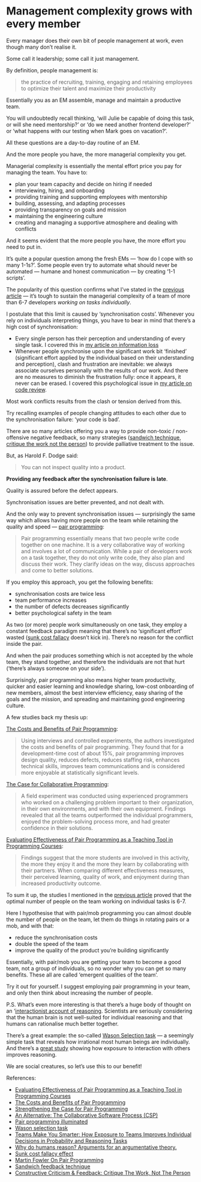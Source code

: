 # Management complexity grows with every member

Every manager does their own bit of people management at work, even though many don’t realise it.

Some call it leadership; some call it just management.

By definition, people management is:

> the practice of recruiting, training, engaging and retaining employees to optimize their talent and maximize their productivity

Essentially you as an EM assemble, manage and maintain a productive team.

You will undoubtedly recall thinking, ‘will Julie be capable of doing this task, or will she need mentorship?’ or ‘do we need another frontend developer?’ or ‘what happens with our testing when Mark goes on vacation?’.

All these questions are a day-to-day routine of an EM.

And the more people you have, the more managerial complexity you get.

Managerial complexity is essentially the mental effort price you pay for managing the team. You have to:
- plan your team capacity and decide on hiring if needed
- interviewing, hiring, and onboarding
- providing training and supporting employees with mentorship
- building, assessing, and adapting processes
- providing transparency on goals and mission
- maintaining the engineering culture
- creating and managing a supportive atmosphere and dealing with conflicts

And it seems evident that the more people you have, the more effort you need to put in.

It’s quite a popular question among the fresh EMs — ‘how do I cope with so many 1-1s?’. Some people even try to automate what should never be automated — humane and honest communication — by creating ‘1-1 scripts’.

The popularity of this question confirms what I’ve stated in the [previous article](https://qase.io/blog/quality-and-team-size/) — it’s tough to sustain the managerial complexity of a team of more than 6-7 developers _working on tasks individually_.

I postulate that this limit is caused by ‘synchronisation costs’. Whenever you rely on individuals interpreting things, you have to bear in mind that there’s a high cost of synchronisation:

- Every single person has their perception and understanding of every single task. I covered this in [my article on information loss](https://qase.io/blog/quality-and-information-loss-in-conversion/)
- Whenever people synchronise upon the significant work bit ‘finished’ (significant effort applied by the individual based on their understanding and perception), clash and frustration are inevitable: we always associate ourselves personally with the results of our work. And there are no measures to diminish the frustration fully: once it appears, it never can be erased. I covered this psychological issue in [my article on code review](https://hackernoon.com/code-review-its-bad-expensive-and-ineffective-in-most-cases).

Most work conflicts results from the clash or tension derived from this.

Try recalling examples of people changing attitudes to each other due to the synchronisation failure: ‘your code is bad’.

There are so many articles offering you a way to provide non-toxic / non-offensive negative feedback, so many strategies ([sandwich technique](https://www.makeitinua.com/posts/the-feedback-sandwich-method-in-digital-2021-pros-and-cons), [critique the work not the person](https://steemit.com/steemiteducation/@dkmathstats/constructive-criticism-and-feedback-critique-the-work-not-the-person)) to provide palliative treatment to the issue.

But, as Harold F. Dodge said:
> You can not inspect quality into a product.

**Providing any feedback after the synchronisation failure is late**.

Quality is assured before the defect appears.

Synchronisation issues are better prevented, and not dealt with.

And the only way to prevent synchronisation issues — surprisingly the same way which allows having more people on the team while retaining the quality and speed — [pair programming](https://martinfowler.com/articles/on-pair-programming.html):

> Pair programming essentially means that two people write code together on one machine. It is a very collaborative way of working and involves a lot of communication. While a pair of developers work on a task together, they do not only write code, they also plan and discuss their work. They clarify ideas on the way, discuss approaches and come to better solutions.

If you employ this approach, you get the following benefits:

- synchronisation costs are twice less
- team performance increases
- the number of defects decreases significantly
- better psychological safety in the team

As two (or more) people work simultaneously on one task, they employ a constant feedback paradigm meaning that there’s no ‘significant effort’ wasted ([sunk cost fallacy](https://en.wikipedia.org/wiki/Sunk_cost) doesn’t kick in). There’s no reason for the conflict inside the pair.

And when the pair produces something which is not accepted by the whole team, they stand together, and therefore the individuals are not that hurt (‘there’s always someone on your side’).

Surprisingly, pair programming also means higher team productivity, quicker and easier learning and knowledge sharing, low-cost onboarding of new members, almost the best interview efficiency, easy sharing of the goals and the mission, and spreading and maintaining good engineering culture.

A few studies back my thesis up:

[The Costs and Benefits of Pair Programming](https://collaboration.csc.ncsu.edu/laurie/Papers/XPSardinia.PDF):

> Using interviews and controlled experiments, the authors investigated the costs and benefits of pair programming. They found that for a development-time cost of about 15%, pair programming improves design quality, reduces defects, reduces staffing risk, enhances technical skills, improves team communications and is considered more enjoyable at statistically significant levels.

[The Case for Collaborative Programming](https://www.researchgate.net/publication/27295641_The_Case_for_Collaborative_Programming):

> A field experiment was conducted using experienced programmers who worked on a challenging problem important to their organization, in their own environments, and with their own equipment. Findings revealed that all the teams outperformed the individual programmers, enjoyed the problem-solving process more, and had greater confidence in their solutions.

[Evaluating Effectiveness of Pair Programming as a Teaching Tool in Programming Courses](https://files.eric.ed.gov/fulltext/EJ1140923.pdf):

> Findings suggest that the more students are involved in this activity, the more they enjoy it and the more they learn by collaborating with their partners. When comparing different effectiveness measures, their perceived learning, quality of work, and enjoyment during than increased productivity outcome.

To sum it up, the studies I mentioned in the [previous article](https://qase.io/blog/quality-and-team-size/) proved that the optimal number of people on the team working on individual tasks is 6-7.

Here I hypothesise that with pair/mob programming you can almost double the number of people on the team, let them do things in rotating pairs or a mob, and with that:
- reduce the synchronisation costs
- double the speed of the team
- improve the quality of the product you’re building significantly

Essentially, with pair/mob you are getting your team to become a good team, not a group of individuals, so no wonder why you can get so many benefits. These all are called ‘emergent qualities of the team’.

Try it out for yourself. I suggest employing pair programming in your team, and only then think about increasing the number of people.

P.S. What’s even more interesting is that there’s a huge body of thought on an ‘[interactionist account of reasoning](https://hal.archives-ouvertes.fr/hal-00904097/). Scientists are seriously considering that the human brain is not well-suited for individual reasoning and that humans can rationalise much better together.

There’s a great example: the so-called [Wason Selection task](https://www.philosophyexperiments.com/wason/Default.aspx) — a seemingly simple task that reveals how irrational most human beings are individually. And there’s a [great study](https://pubsonline.informs.org/doi/abs/10.1287/mnsc.1120.1668?casa_token=-UfEpKBtxmMAAAAA:bWAXEWpA1Ju2niKyiwT0oiVI0q0yALYpdujj1TUzTJjyY2pApn1ih6Xh4hJBV_yLxUb0_qtzOA) showing how exposure to interaction with others improves reasoning.

We are social creatures, so let’s use this to our benefit!

References:

- [Evaluating Effectiveness of Pair Programming as a Teaching Tool in Programming Courses](https://files.eric.ed.gov/fulltext/EJ1140923.pdf)
- [The Costs and Benefits of Pair Programming](https://collaboration.csc.ncsu.edu/laurie/Papers/XPSardinia.PDF)
- [Strengthening the Case for Pair Programming](https://collaboration.csc.ncsu.edu/laurie/Papers/ieeeSoftware.PDF)
- [An Alternative: The Collaborative Software Process (CSP)](https://collaboration.csc.ncsu.edu/laurie/Papers/CSP.pdf)
- [Pair programming illuminated](https://www.amazon.com/Pair-Programming-Illuminated-Laurie-Williams/dp/0201745763)
- [Wason selection task](https://www.researchgate.net/publication/322682384_The_Wason_Selection_Task_A_Meta-Analysis)
- [Teams Make You Smarter: How Exposure to Teams Improves Individual Decisions in Probability and Reasoning Tasks](https://pubsonline.informs.org/doi/abs/10.1287/mnsc.1120.1668?casa_token=-UfEpKBtxmMAAAAA:bWAXEWpA1Ju2niKyiwT0oiVI0q0yALYpdujj1TUzTJjyY2pApn1ih6Xh4hJBV_yLxUb0_qtzOA)
- [Why do humans reason? Arguments for an argumentative theory.](https://hal.archives-ouvertes.fr/hal-00904097/)
- [Sunk cost fallacy effect](https://en.wikipedia.org/wiki/Sunk_cost)
- [Martin Fowler On Pair Programming](https://martinfowler.com/articles/on-pair-programming.html)
- [Sandwich feedback technique](https://www.makeitinua.com/posts/the-feedback-sandwich-method-in-digital-2021-pros-and-cons)
- [Constructive Criticism & Feedback: Critique The Work, Not The Person](https://steemit.com/steemiteducation/@dkmathstats/constructive-criticism-and-feedback-critique-the-work-not-the-person)
